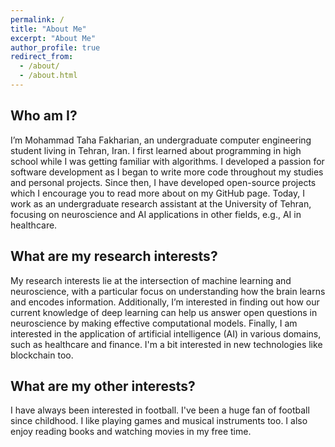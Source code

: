 ```yaml
---
permalink: /
title: "About Me"
excerpt: "About Me"
author_profile: true
redirect_from: 
  - /about/
  - /about.html
---
```

## Who am I?

I’m Mohammad Taha Fakharian, an undergraduate computer engineering student living in Tehran, Iran. I first learned about programming in high school while I was getting familiar with algorithms. I developed a passion for software development as I began to write more code throughout my studies and personal projects. Since then, I have developed open-source projects which I encourage you to read more about on my GitHub page. Today, I work as an undergraduate research assistant at the University of Tehran, focusing on neuroscience and AI applications in other fields, e.g., AI in healthcare.

## What are my research interests?

My research interests lie at the intersection of machine learning and neuroscience, with a particular focus on understanding how the brain learns and encodes information. Additionally, I’m interested in finding out how our current knowledge of deep learning can help us answer open questions in neuroscience by making effective computational models. Finally, I am interested in the application of artificial intelligence (AI) in various domains, such as healthcare and finance. I'm a bit interested in new technologies like blockchain too.

## What are my other interests?

I have always been interested in football. I've been a huge fan of football since childhood. I like playing games and musical instruments too. I also enjoy reading books and watching movies in my free time. 
